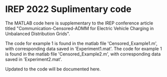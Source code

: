 # IREP 2022 Suplimentary code

The MATLAB code here is supplementary to the IREP conference article titled "Communication-Censored-ADMM for Electric Vehicle Charging in Unbalanced Distribution Grids". 

The code for example 1 is found in the matlab file 'Censored_Example1.m', with corresponding data saved in 'Experiment1.mat'.
The code for example 1 is found in the matlab file 'Censored_Example2.m', with corresponding data saved in 'Experiment2.mat'.

Updated to the code will be documented here.
